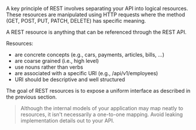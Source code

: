 A key principle of REST involves separating your API into logical resources. These resources are manipulated using HTTP requests where the method (GET, POST, PUT, PATCH, DELETE) has specific meaning.

A REST resource is anything that can be referenced through the REST API.

Resources:
* are concrete concepts (e.g., cars, payments, articles, bills, ...)
* are coarse grained (i.e., high level)
* use nouns rather than verbs
* are associated with a specific URI (e.g., /api/v1/employees)
* URI should be descriptive and well structured

The goal of REST resources is to expose a uniform interface as described in the previous section.

> Although the internal models of your application may map neatly to resources, it isn't necessarily a one-to-one mapping. Avoid leaking implementation details out to your API.
